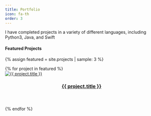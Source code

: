 ```yaml
---
title: Portfolio
icon: fa-th
order: 3
---
```


I have completed projects in a variety of different languages, including Python3, Java, and Swift

#### Featured Projects
{% assign featured = site.projects | sample: 3 %}

<div class="row">
{% for project in featured %}
  <div class="4u 12u$(mobile)">
    <div class="item">
      <a href="projects.html#{{ project.title | slugify }}" class="image fit"><img src="{{ project.preview | relative_url }}" alt="{{ project.title }}" /></a>
      <a href="projects.html#{{ project.title | slugify }}">
        <header>
          <h3>{{ project.title }}</h3>
        </header>
      </a>
    </div>
  </div>
{% endfor %}
